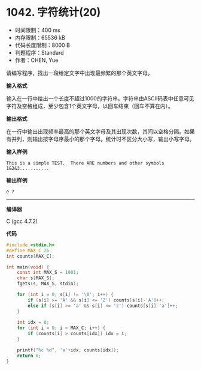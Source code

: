 # 1042. 字符统计(20)

- 时间限制：400 ms
- 内存限制：65536 kB
- 代码长度限制：8000 B
- 判题程序：Standard
- 作者：CHEN, Yue

请编写程序，找出一段给定文字中出现最频繁的那个英文字母。

**输入格式**

输入在一行中给出一个长度不超过1000的字符串。字符串由ASCII码表中任意可见字符及空格组成，至少包含1个英文字母，以回车结束（回车不算在内）。

**输出格式**

在一行中输出出现频率最高的那个英文字母及其出现次数，其间以空格分隔。如果有并列，则输出按字母序最小的那个字母。统计时不区分大小写，输出小写字母。

**输入样例**

```
This is a simple TEST.  There ARE numbers and other symbols 1&2&3...........
```

**输出样例**

```
e 7
```

----------

**编译器**

C (gcc 4.7.2)

**代码**

```c
#include <stdio.h>
#define MAX_C 26
int counts[MAX_C];

int main(void) {
    const int MAX_S = 1001;
    char s[MAX_S];
    fgets(s, MAX_S, stdin);

    for (int i = 0; s[i] != '\0'; i++) {
        if (s[i] >= 'A' && s[i] <= 'Z') counts[s[i]-'A']++;
        else if (s[i] >= 'a' && s[i] <= 'z') counts[s[i]-'a']++;
    }
    
    int idx = 0;
    for (int i = 0; i < MAX_C; i++) {
        if (counts[i] > counts[idx]) idx = i;
    }

    printf("%c %d", 'a'+idx, counts[idx]);
    return 0;
}
```
